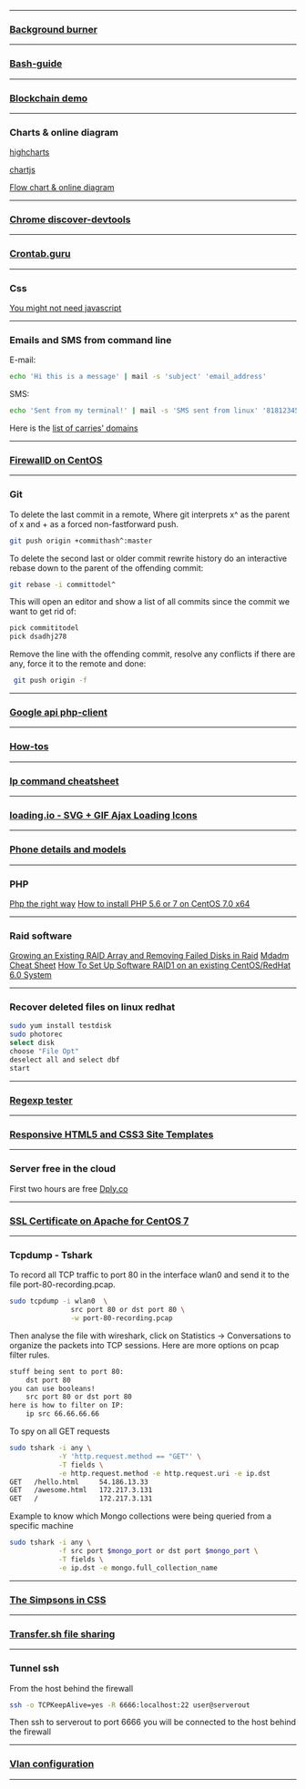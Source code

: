 * * *
### [Background burner](https://burner.bonanza.com/)
* * *
### [Bash-guide](https://github.com/Idnan/bash-guide)
* * *
### [Blockchain demo](https://anders.com/blockchain/)
* * *
### Charts & online diagram
[highcharts](https://www.highcharts.com/)

[chartjs](http://www.chartjs.org/)

[Flow chart & online diagram](https://www.draw.io/)
* * *
### [Chrome discover-devtools](http://discover-devtools.codeschool.com/)
* * *
### [Crontab.guru](https://crontab.guru/)
* * *
### Css
[You might not need javascript](http://youmightnotneedjs.com/)
* * *
### Emails and SMS from command line
E-mail:
```bash
echo 'Hi this is a message' | mail -s 'subject' 'email_address'
```
SMS:
```bash
echo 'Sent from my terminal!' | mail -s 'SMS sent from linux' '81812345678@vtext.com'
```
Here is the [list of carries' domains](https://en.wikipedia.org/wiki/SMS_gateway#Email_clients)
* * *
### [FirewallD on CentOS](https://www.linode.com/docs/security/firewalls/introduction-to-firewalld-on-centos)
* * *
### Git
To delete the last commit in a remote, Where git interprets x^ as the parent of x and + as a forced non-fastforward push.
```bash
git push origin +commithash^:master
```

To delete the second last or older commit
rewrite history do an interactive rebase down to the parent of the offending commit:
```bash
git rebase -i committodel^
```
This will open an editor and show a list of all commits since the commit we want to get rid of:
```bash
pick commititodel
pick dsadhj278
```
Remove the line with the offending commit, resolve any conflicts if there are any, force it to the remote and done:
```bash
 git push origin -f
```
* * *
### [Google api php-client](https://github.com/google/google-api-php-client)
* * *
### [How-tos](https://www.howtoforge.com/)
* * *
### [Ip command cheatsheet](https://access.redhat.com/articles/ip-command-cheat-sheet)
* * *
### [loading.io - SVG + GIF Ajax Loading Icons](https://loading.io/)
* * *
### [Phone details and models](http://www.gsmarena.com/)
* * *
### PHP
[Php the right way](http://www.phptherightway.com/)
[How to install PHP 5.6 or 7 on CentOS 7.0 x64](https://www.digitalocean.com/community/questions/how-to-install-php-5-6-on-centos-7-0-x64)
* * *
### Raid software
[Growing an Existing RAID Array and Removing Failed Disks in Raid](https://www.tecmint.com/grow-raid-array-in-linux/)
[Mdadm Cheat Sheet](http://www.ducea.com/2009/03/08/mdadm-cheat-sheet/)
[How To Set Up Software RAID1 on an existing CentOS/RedHat 6.0 System](https://www.howtoforge.com/how-to-create-a-raid1-setup-on-an-existing-centos-redhat-6.0-system)
* * *
### Recover deleted files on linux redhat
```bash
sudo yum install testdisk
sudo photorec
select disk
choose "File Opt"
deselect all and select dbf
start
```
* * *
### [Regexp tester](http://www.regexpal.com/)
* * *
### [Responsive HTML5 and CSS3 Site Templates](https://html5up.net/)
* * *
### Server free in the cloud
First two hours are free
[Dply.co](https://dply.co/)
* * *
### [SSL Certificate on Apache for CentOS 7](https://www.digitalocean.com/community/tutorials/how-to-create-an-ssl-certificate-on-apache-for-centos-7)
* * *
### Tcpdump - Tshark
To record all TCP traffic to port 80 in the interface wlan0 and send it to the file port-80-recording.pcap.
```bash
sudo tcpdump -i wlan0  \
               src port 80 or dst port 80 \
               -w port-80-recording.pcap
```
Then analyse the file with wireshark, click on Statistics -> Conversations to organize the packets into TCP sessions.
Here are more options on pcap filter rules.
```bash
stuff being sent to port 80:
    dst port 80
you can use booleans!
    src port 80 or dst port 80
here is how to filter on IP:
    ip src 66.66.66.66
```
To spy on all GET requests
```bash
sudo tshark -i any \
            -Y 'http.request.method == "GET"' \
            -T fields \
            -e http.request.method -e http.request.uri -e ip.dst
GET   /hello.html     54.186.13.33
GET   /awesome.html   172.217.3.131
GET   /               172.217.3.131
```
Example to know which Mongo collections were being queried from a specific machine
```bash
sudo tshark -i any \
            -f src port $mongo_port or dst port $mongo_port \
            -T fields \
            -e ip.dst -e mongo.full_collection_name
```
* * *
### [The Simpsons in CSS](http://pattle.github.io/simpsons-in-css/)
* * *
### [Transfer.sh file sharing](https://transfer.sh/)
* * *
### Tunnel ssh
From the host behind the firewall
```bash
ssh -o TCPKeepAlive=yes -R 6666:localhost:22 user@serverout
```
Then ssh to serverout to port 6666 you will be connected to the host behind the firewall
* * *
### [Vlan configuration](http://www.cristalab.com/videotutoriales/introduccion-a-vlan-c109064l/)
* * *

